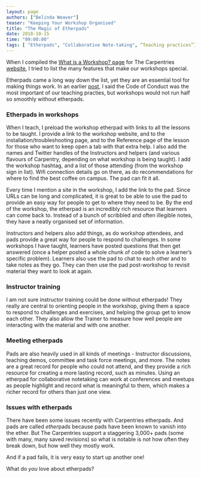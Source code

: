 ```yaml
---
layout: page
authors: ["Belinda Weaver"]
teaser: "Keeping Your Workshop Organised"
title: "The Magic of Etherpads"
date: 2018-10-15
time: "09:00:00"
tags: [ "Etherpads", "Collaborative Note-taking", “Teaching practices”]
---
```


When I compiled the [What is a Workshop? page](https://carpentries.org/workshops/) 
for The Carpentries [website](https://carpentries.org/), I tried to list the many features that make our workshops special.  

Etherpads came a long way down the list, yet they are an essential tool for making things work. In an earlier
[post](https://software-carpentry.org/blog/2018/01/teach-prac-01.html), I said the Code of Conduct 
was the most important of our teaching practies, but workshops would not run half so smoothly without etherpads.

### Etherpads in workshops

When I teach, I preload the workshop etherpad with links to all the lessons to be taught. I provide a link to the workshop website, and to the installation/troubleshooting page, and to the Reference page of the lesson for those who want to keep open a tab with that extra help. I also add the names and Twitter handles of the Instructors and helpers (and various flavours of Carpentry, depending on what workshop is being taught). I add the workshop hashtag, and a list of those attending (from the workshop sign in list). Wifi connection details go on there, as do recommendations for where to find the best coffee on campus. The pad can fit it all.

Every time I mention a site in the workshop, I add the link to the pad. Since URLs can be long and complicated, it is great to be able to use the pad to provide an easy way for people to get to where they need to be. By the end of the workshop, the etherpad is an incredibly rich resource that learners can come back to. Instead of a bunch of scribbled and often illegible notes, they have a neatly organised set of information.

Instructors and helpers also add things, as do workshop attendees, and pads provide a great way for people to 
respond to challenges. In some workshops I have taught, learners have posted questions that then get answered
(once a helper posted a whole chunk of code to solve a learner’s specific problem). Learners also use the pad to 
chat to each other and to take notes as they go. They can then use the pad post-workshop to revisit material they want to look at again.

### Instructor training

I am not sure instructor training could be done without etherpads! They really are central to orienting people in the workshop, giving them a space to respond to challenges and exercises, and helping the group get to know each other. They also allow the Trainer to measure how well people are interacting with the material and with one another.

### Meeting etherpads

Pads are also heavily used in all kinds of meetings - Instructor discussions, teaching demos, committee and task force meetings, and more. The notes are a great record for people who could not attend, and they provide a rich resource for creating a more lasting record, such as minutes. Using an etherpad for collaborative notetaking can work at conferences and meetups as people highlight and record what is meaningful to them, which makes a richer record for others than just one view.

### Issues with etherpads

There have been some issues recently with Carpentries etherpads. And pads are called *ether*pads because pads 
have been known to vanish into the ether. But The Carpentries support a staggering 3,000+ pads 
(some with many, many saved revisions) so what is notable is not how often they break down, but how well they mostly work. 

And if a pad fails, it is very easy to start up another one!

What do *you* love about etherpads?


